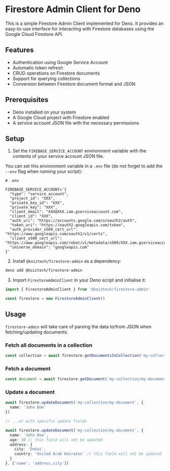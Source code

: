 # Firestore Admin Client for Deno

This is a simple Firestore Admin Client implemented for Deno. It provides an easy-to-use interface for interacting with Firestore databases using the Google Cloud Firestore API.

## Features

- Authentication using Google Service Account
- Automatic token refresh
- CRUD operations on Firestore documents
- Support for querying collections
- Conversion between Firestore document format and JSON

## Prerequisites

- Deno installed on your system
- A Google Cloud project with Firestore enabled
- A service account JSON file with the necessary permissions

## Setup

1. Set the `FIREBASE_SERVICE_ACCOUNT` environment variable with the contents of your service account JSON file.

You can set this environment variable in a `.env` file (do not forget to add the `--env` flag when running your script):

```text
# .env

FIREBASE_SERVICE_ACCOUNT='{
  "type": "service_account",
  "project_id": "XXX",
  "private_key_id": "XXX",
  "private_key": "XXX",
  "client_email": "XXX@XXX.iam.gserviceaccount.com",
  "client_id": "XXX",
  "auth_uri": "https://accounts.google.com/o/oauth2/auth",
  "token_uri": "https://oauth2.googleapis.com/token",
  "auth_provider_x509_cert_url": "https://www.googleapis.com/oauth2/v1/certs",
  "client_x509_cert_url": "https://www.googleapis.com/robot/v1/metadata/x509/XXX.iam.gserviceaccount.com",
  "universe_domain": "googleapis.com"
}'
```

2. Install `@koiztech/firestore-admin` as a dependency:

```bash
deno add @koiztech/firestore-admin
```

3. Import `FirestoreAdminClient` in your Deno script and initialise it:

```typescript
import { FirestoreAdminClient } from '@koiztech/firestore-admin'

const firestore = new FirestoreAdminClient()
```

## Usage

`firestore-admin` will take care of parsing the data to/from JSON when fetching/updating documents.

### Fetch all documents in a collection

```typescript
const collection = await firestore.getDocumentsInCollection('my-collection')
```

### Fetch a document

```typescript
const document = await firestore.getDocument('my-collection/my-document')
```

### Update a document

```typescript
await firestore.updateDocument('my-collection/my-document', {
  name: 'John Doe'
})

// ...or with specific update fields

await firestore.updateDocument('my-collection/my-document', {
  name: 'John Doe',
  age: 30 // this field will not be updated
  address: {
    city: 'Dubai',
    country: 'United Arab Emirates' // this field will not be updated
  }
}, ['name', 'address.city'])
```
